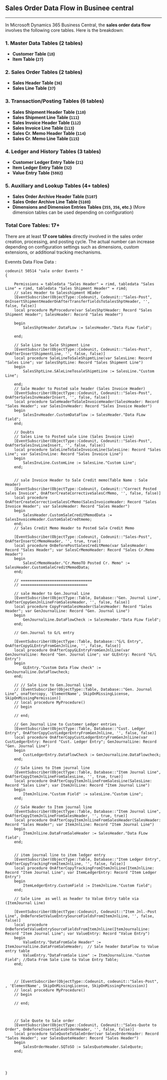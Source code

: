 ## Sales Order Data Flow in Businee central
----

In Microsoft Dynamics 365 Business Central, the **sales order data flow** involves the following core tables. Here is the breakdown:

### 1. **Master Data Tables** (2 tables)
   - **Customer Table (`18`)**
   - **Item Table (`27`)**

### 2. **Sales Order Tables** (2 tables)
   - **Sales Header Table (`36`)**
   - **Sales Line Table (`37`)**

### 3. **Transaction/Posting Tables** (6 tables)
   - **Sales Shipment Header Table (`110`)**
   - **Sales Shipment Line Table (`111`)**
   - **Sales Invoice Header Table (`112`)**
   - **Sales Invoice Line Table (`113`)**
   - **Sales Cr. Memo Header Table (`114`)**
   - **Sales Cr. Memo Line Table (`115`)**

### 4. **Ledger and History Tables** (3 tables)
   - **Customer Ledger Entry Table (`21`)**
   - **Item Ledger Entry Table (`32`)**
   - **Value Entry Table (`5802`)**

### 5. **Auxiliary and Lookup Tables** (4+ tables)
   - **Sales Order Archive Header Table (`5107`)**
   - **Sales Order Archive Line Table (`5108`)**
   - **Dimensions and Dimension Entries Tables (`355`, `356`, etc.)** (More dimension tables can be used depending on configuration)

### Total Core Tables: **17+**

There are at least **17 core tables** directly involved in the sales order creation, processing, and posting cycle. The actual number can increase depending on configuration settings such as dimensions, custom extensions, or additional tracking mechanisms.


Evennts Data Flow Data :

```
codeunit 50514 "sale order Events "
{

    Permissions = tabledata "Sales Header" = rimd, tabledata "Sales Line" = rimd, tabledata "Sales Shipment Header" = rimd;
    // sales Header to Salesshipment HEader
    [EventSubscriber(ObjectType::Codeunit, Codeunit::"Sales-Post", OnInsertShipmentHeaderOnAfterTransferfieldsToSalesShptHeader, '', false, false)]
    local procedure MyProcedure(var SalesShptHeader: Record "Sales Shipment Header"; SalesHeader: Record "Sales Header")

    begin
        SalesShptHeader.DataFLow := SalesHeader."Data FLow field";

    end;

    // Sale Line to Sale Shipment Line 
    [EventSubscriber(ObjectType::Codeunit, Codeunit::"Sales-Post", OnAfterInsertShipmentLine, '', false, false)]
    local procedure SaleLineToSaleShipmtLine(var SalesLine: Record "Sales Line"; var SalesShptLine: Record "Sales Shipment Line")
    begin
        SalesShptLine.SAleLineTosaleShipmtLine := SalesLine."Custom Line";

    end;
    // Sale Header to Posted sale header (Sales Invoice Header)
    [EventSubscriber(ObjectType::Codeunit, Codeunit::"Sales-Post", OnAfterSalesInvHeaderInsert, '', false, false)]
    local procedure SaleHeaderToSaleInvoiceHeader(SalesHeader: Record "Sales Header"; var SalesInvHeader: Record "Sales Invoice Header")
    begin
        SalesInvHeader.CustomDataFlow := SalesHeader."Data FLow field";
    end;

    // Doubts
    // Sales Line to Posted sale Line (Sales Invoice Line)
    [EventSubscriber(ObjectType::Codeunit, Codeunit::"Sales-Post", OnAfterSalesInvLineInsert, '', false, false)]
    local procedure SaleLineToSaleInvoiceLine(SalesLine: Record "Sales Line"; var SalesInvLine: Record "Sales Invoice Line")
    begin
        SalesInvLine.CustomLine := SalesLine."Custom Line";
    end;


    // sale Invoice Header to Sale Credit memo(Table Name : Sale Header) 
    [EventSubscriber(ObjectType::Codeunit, Codeunit::"Correct Posted Sales Invoice", OnAfterCreateCorrectiveSalesCrMemo, '', false, false)]
    local procedure OnAfterCreateCorrectiveSalesCrMemo(SalesInvoiceHeader: Record "Sales Invoice Header"; var SalesHeader: Record "Sales Header")
    begin
        SalesHeader.CustomSaleCreditMemodData := SalesInvoiceHeader.CustomSaleCredtmemo;
    end;
    // Sales Credit Memo Header to Posted Sale Credit Memo

    [EventSubscriber(ObjectType::Codeunit, Codeunit::"Sales-Post", OnAfterInsertCrMemoHeader, '', true, true)]
    local procedure OnBeforePostSalesCreditMemo(var SalesHeader: Record "Sales Header"; var SalesCrMemoHeader: Record "Sales Cr.Memo Header")
    begin
        SalesCrMemoHeader."Cr.MemoTO Posted Cr. Memo" := SalesHeader.CustomSaleCreditMemodData;
    end;

    // ================================
    // ==============================

    // sale Header to Gen.Journal Line
    [EventSubscriber(ObjectType::Table, Database::"Gen. Journal Line", OnAfterCopyGenJnlLineFromSalesHeader, '', false, false)]
    local procedure CopyFromSalesHeader(SalesHeader: Record "Sales Header"; var GenJournalLine: Record "Gen. Journal Line")
    begin
        GenJournalLine.DataFlowCheck := SalesHeader."Data FLow field";
    end;

    // Gen.Journal to G/L entry

    [EventSubscriber(ObjectType::Table, Database::"G/L Entry", OnAfterCopyGLEntryFromGenJnlLine, '', false, false)]
    local procedure OnAfterCopyGLEntryFromGenJnlLine(var GenJournalLine: Record "Gen. Journal Line"; var GLEntry: Record "G/L Entry")
    begin
        GLEntry."Custom Data Flow check" := GenJournalLine.DataFlowcheck;
    end;

    // // Sale Line to Gen.Journal Line
    // [EventSubscriber(ObjectType::Table, Database::"Gen. Journal Line", onaftercopy, 'ElementName', SkipOnMissingLicense, SkipOnMissingPermission)]
    // local procedure MyProcedure()
    // begin

    // end;

    // Gen Journal Line to Customer Ledger entries .
    [EventSubscriber(ObjectType::Table, Database::"Cust. Ledger Entry", OnAfterCopyCustLedgerEntryFromGenJnlLine, '', false, false)]
    local procedure OnAfterCopyCustLedgerEntryFromGenJnlLine(var CustLedgerEntry: Record "Cust. Ledger Entry"; GenJournalLine: Record "Gen. Journal Line")
    begin
        CustLedgerEntry.DataFlowCheck := GenJournalLine.DataFlowcheck;
    end;

    // Sale Lines to Item journal line
    [EventSubscriber(ObjectType::Table, Database::"Item Journal Line", OnAfterCopyItemJnlLineFromSalesLine, '', true, true)]
    local procedure OnAfterCopyItemJnlLineFromSalesLine(SalesLine: Record "Sales Line"; var ItemJnlLine: Record "Item Journal Line")
    begin
        ItemJnlLine."Custom Field" := salesLine."Custom Line";
    end;

    // Sale Header to Item journal line
    [EventSubscriber(ObjectType::Table, Database::"Item Journal Line", OnAfterCopyItemJnlLineFromSalesHeader, '', true, true)]
    local procedure OnAfterCopyItemJnlLineFromSalesHeader(SalesHeader: Record "Sales Header"; var ItemJnlLine: Record "Item Journal Line")
    begin
        ItemJnlLine.DataFromSaleHeader := SalesHeader."Data FLow field";
    end;


    // item journal line to item ledger entry
    [EventSubscriber(ObjectType::Table, Database::"Item Ledger Entry", OnAfterCopyTrackingFromItemJnlLine, '', false, false)]
    local procedure OnAfterCopyTrackingFromItemJnlLine(ItemJnlLine: Record "Item Journal Line"; var ItemLedgerEntry: Record "Item Ledger Entry")
    begin
        ItemLedgerEntry.CustomField := ItemJnlLine."Custom field";
    end;

    // Sale Line  as well as header to Value Entry table via (ItemJournal Line)

    [EventSubscriber(ObjectType::Codeunit, Codeunit::"Item Jnl.-Post Line", OnBeforeSetValueEntrySourceFieldsFromItemJnlLine, '', false, false)]
    local procedure OnBeforeSetValueEntrySourceFieldsFromItemJnlLine(ItemJournalLine: Record "Item Journal Line"; var ValueEntry: Record "Value Entry")
    begin
        ValueEntry."DataFromSale Header" := ItemJournalLine.DataFromSaleHeader;  // Sale header DataFlow to Value entry table
        ValueEntry."DataFromSale Line" := ItemJournalLine."Custom Field"; //Data From Sale Line to Value Entry Table;
    end;



    // [EventSubscriber(ObjectType::Codeunit, codeunit::"Sales-Post", , 'ElementName', SkipOnMissingLicense, SkipOnMissingPermission)]
    // local procedure MyProcedure()
    // begin

    // end;



    // Sale Quote to Sale order 
    [EventSubscriber(ObjectType::Codeunit, Codeunit::"Sales-Quote to Order", OnBeforeInsertSalesOrderHeader, '', false, false)]
    local procedure SaleQuoteToSaleOrder(var SalesOrderHeader: Record "Sales Header"; var SalesQuoteHeader: Record "Sales Header")
    begin
        SalesOrderHeader.SQToSO := SalesQuoteHeader.SaleQuote;
    end;




}

```
